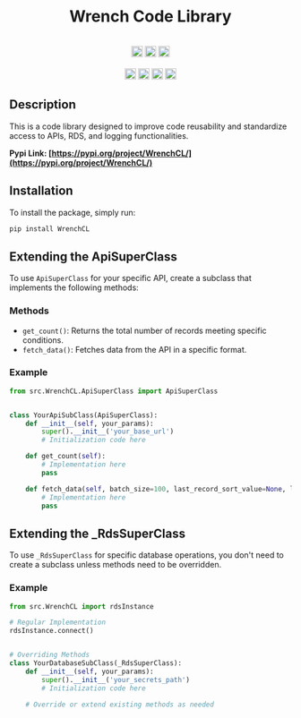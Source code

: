 <h1 align="center">Wrench Code Library</h1>

<p align="center">
  <br>
  <a href="https://pypi.org/project/WrenchCL/"><img src="https://badge.fury.io/py/WrenchCL.svg" alt="PyPI version" height="20"/></a>
  <img src="https://img.shields.io/badge/python-3.x-blue" alt="Python Version" height="20"/>
  <a href="https://github.com/Kydoimos97"><img src="https://img.shields.io/badge/maintainer-Kydoimos97-yellow" alt="Maintainer" height="20"/></a>
  <br><br>
  <a href="https://github.com/WrenchAI/WrenchCL/stargazers"><img src="https://img.shields.io/github/stars/WrenchAI/WrenchCL.svg" alt="GitHub Stars" height="20"/></a>
  <a href="https://github.com/WrenchAI/WrenchCL/network/members"><img src="https://img.shields.io/github/forks/WrenchAI/WrenchCL.svg" alt="GitHub Forks" height="20"/></a>
  <a href="https://github.com/WrenchAI/WrenchCL/issues"><img src="https://img.shields.io/github/issues/WrenchAI/WrenchCL.svg" alt="GitHub Issues" height="20"/></a>
  <a href="https://github.com/WrenchAI/WrenchCL/pulls"><img src="https://img.shields.io/github/issues-pr/WrenchAI/WrenchCL.svg" alt="GitHub Pull Requests" height="20"/></a>

  
</p>

## Description

This is a code library designed to improve code reusability and standardize access to APIs, RDS, and logging functionalities.

**Pypi Link: [https://pypi.org/project/WrenchCL/](https://pypi.org/project/WrenchCL/)**

## Installation

To install the package, simply run:

```bash
pip install WrenchCL
```

## Extending the ApiSuperClass

To use `ApiSuperClass` for your specific API, create a subclass that implements the following methods:

### Methods

- `get_count()`: Returns the total number of records meeting specific conditions.
- `fetch_data()`: Fetches data from the API in a specific format.

### Example

```python
from src.WrenchCL.ApiSuperClass import ApiSuperClass


class YourApiSubClass(ApiSuperClass):
    def __init__(self, your_params):
        super().__init__('your_base_url')
        # Initialization code here

    def get_count(self):
        # Implementation here
        pass

    def fetch_data(self, batch_size=100, last_record_sort_value=None, last_record_unique_id=None, page=None):
        # Implementation here
        pass
```

## Extending the _RdsSuperClass

To use `_RdsSuperClass` for specific database operations, you don't need to create a subclass unless methods need to be overridden.

### Example

```python
from src.WrenchCL import rdsInstance

# Regular Implementation
rdsInstance.connect()


# Overriding Methods
class YourDatabaseSubClass(_RdsSuperClass):
    def __init__(self, your_params):
        super().__init__('your_secrets_path')
        # Initialization code here

    # Override or extend existing methods as needed
```
